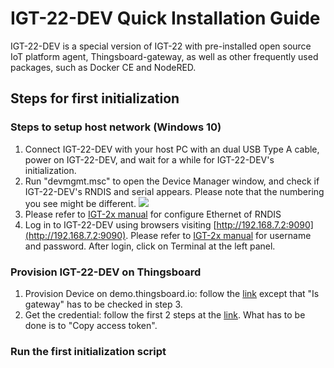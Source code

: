 # IGT-22-DEV Quick Installation Guide
IGT-22-DEV is a special version of IGT-22 with pre-installed open source IoT platform agent, Thingsboard-gateway, as well as other frequently used packages, such as Docker CE and NodeRED. 

## Steps for first initialization

### Steps to setup host network (Windows 10)
1. Connect IGT-22-DEV with your host PC with an dual USB Type A cable, power on IGT-22-DEV, and wait for a while for IGT-22-DEV's initialization.
2. Run "devmgmt.msc" to open the Device Manager window, and check if IGT-22-DEV's RNDIS and serial appears. Please note that the numbering you see might be different. [<img src="https://docs.google.com/uc?id=1cs9C6dFQUZMf_di7a687vgyc6j7VhUvs&amp;export=download">](http://google.com.au/)
3. Please refer to [IGT-2x manual](https://neousys-web-bucket.s3-us-west-1.amazonaws.com/manual/IGT-20_IGT-21-IoT_IIoT-Gateway-User-Manual.pdf) for configure Ethernet of RNDIS
4. Log in to IGT-22-DEV using browsers visiting [http://192.168.7.2:9090](http://192.168.7.2:9090). Please refer to [IGT-2x manual](https://neousys-web-bucket.s3-us-west-1.amazonaws.com/manual/IGT-20_IGT-21-IoT_IIoT-Gateway-User-Manual.pdf) for username and password. After login, click on Terminal at the left panel.

### Provision IGT-22-DEV on Thingsboard
1. Provision Device on demo.thingsboard.io: follow the [link](https://thingsboard.io/docs/getting-started-guides/helloworld/#step-1-provision-device) except that "Is gateway" has to be checked in step 3.
1. Get the credential: follow the first 2 steps at the [link](https://thingsboard.io/docs/getting-started-guides/helloworld/#step-2-connect-device). What has to be done is to "Copy access token".

### Run the first initialization script
